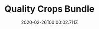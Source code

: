 ---
templateKey: blog-post
featuredpost: false
date: 2020-02-26T00:00:02.711Z
featuredimage: /img/Quality_Crops_Bundle.png
title: Quality Crops Bundle
description: Pantry
count: 3 out of 4
reward: Preserves Jar (1)
tags:
  - Parsnip (5)
  - Melon (5)
  - Pumpkin (5)
  - Corn (5)
  - bundles
  - Pantry
---